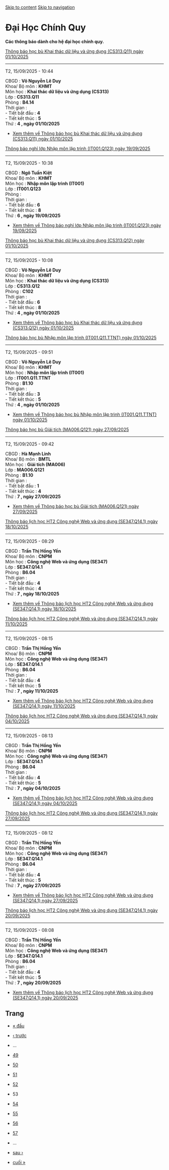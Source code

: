 [Skip to content](https://daa.uit.edu.vn/thongbaochinhquy?page=52#main)
 [Skip to navigation](https://daa.uit.edu.vn/thongbaochinhquy?page=52#main-nav)

Đại Học Chính Quy
=================

**Các thông báo dành cho hệ đại học chính quy.**

[Thông báo học bù Khai thác dữ liệu và ứng dụng (CS313.Q11) ngày 01/10/2025](https://daa.uit.edu.vn/node/36389)

----------------------------------------------------------------------------------------------------------------

T2, 15/09/2025 - 10:44

CBGD : **Võ Nguyễn Lê Duy**  
Khoa/ Bộ môn : **KHMT**  
Môn học : **Khai thác dữ liệu và ứng dụng (CS313)**  
Lớp : **CS313.Q11**  
Phòng : **B4.14**  
Thời gian :  
\- Tiết bắt đầu : **4**  
\- Tiết kết thúc : **5**  
Thứ : **4 , ngày 01/10/2025**

*   [Xem thêm về Thông báo học bù Khai thác dữ liệu và ứng dụng (CS313.Q11) ngày 01/10/2025](https://daa.uit.edu.vn/node/36389 "Thông báo học bù Khai thác dữ liệu và ứng dụng (CS313.Q11) ngày 01/10/2025")
    

[Thông báo nghỉ lớp Nhập môn lập trình (IT001.Q123) ngày 19/09/2025](https://daa.uit.edu.vn/node/36388)

--------------------------------------------------------------------------------------------------------

T2, 15/09/2025 - 10:38

CBGD : **Ngô Tuấn Kiệt**  
Khoa/ Bộ môn : **KHMT**  
Môn học : **Nhập môn lập trình (IT001)**  
Lớp : **IT001.Q123**  
Phòng :  
Thời gian :  
\- Tiết bắt đầu : **6**  
\- Tiết kết thúc : **8**  
Thứ : **6 , ngày 19/09/2025**

*   [Xem thêm về Thông báo nghỉ lớp Nhập môn lập trình (IT001.Q123) ngày 19/09/2025](https://daa.uit.edu.vn/node/36388 "Thông báo nghỉ lớp Nhập môn lập trình (IT001.Q123) ngày 19/09/2025")
    

[Thông báo học bù Khai thác dữ liệu và ứng dụng (CS313.Q12) ngày 01/10/2025](https://daa.uit.edu.vn/node/36387)

----------------------------------------------------------------------------------------------------------------

T2, 15/09/2025 - 10:08

CBGD : **Võ Nguyễn Lê Duy**  
Khoa/ Bộ môn : **KHMT**  
Môn học : **Khai thác dữ liệu và ứng dụng (CS313)**  
Lớp : **CS313.Q12**  
Phòng : **C102**  
Thời gian :  
\- Tiết bắt đầu : **6**  
\- Tiết kết thúc : **8**  
Thứ : **4 , ngày 01/10/2025**

*   [Xem thêm về Thông báo học bù Khai thác dữ liệu và ứng dụng (CS313.Q12) ngày 01/10/2025](https://daa.uit.edu.vn/node/36387 "Thông báo học bù Khai thác dữ liệu và ứng dụng (CS313.Q12) ngày 01/10/2025")
    

[Thông báo học bù Nhập môn lập trình (IT001.Q11.TTNT) ngày 01/10/2025](https://daa.uit.edu.vn/node/36386)

----------------------------------------------------------------------------------------------------------

T2, 15/09/2025 - 09:51

CBGD : **Võ Nguyễn Lê Duy**  
Khoa/ Bộ môn : **KHMT**  
Môn học : **Nhập môn lập trình (IT001)**  
Lớp : **IT001.Q11.TTNT**  
Phòng : **B1.10**  
Thời gian :  
\- Tiết bắt đầu : **3**  
\- Tiết kết thúc : **5**  
Thứ : **4 , ngày 01/10/2025**

*   [Xem thêm về Thông báo học bù Nhập môn lập trình (IT001.Q11.TTNT) ngày 01/10/2025](https://daa.uit.edu.vn/node/36386 "Thông báo học bù Nhập môn lập trình (IT001.Q11.TTNT) ngày 01/10/2025")
    

[Thông báo học bù Giải tích (MA006.Q121) ngày 27/09/2025](https://daa.uit.edu.vn/node/36385)

---------------------------------------------------------------------------------------------

T2, 15/09/2025 - 09:42

CBGD : **Hà Mạnh Linh**  
Khoa/ Bộ môn : **BMTL**  
Môn học : **Giải tích (MA006)**  
Lớp : **MA006.Q121**  
Phòng : **B1.10**  
Thời gian :  
\- Tiết bắt đầu : **1**  
\- Tiết kết thúc : **4**  
Thứ : **7 , ngày 27/09/2025**

*   [Xem thêm về Thông báo học bù Giải tích (MA006.Q121) ngày 27/09/2025](https://daa.uit.edu.vn/node/36385 "Thông báo học bù Giải tích (MA006.Q121) ngày 27/09/2025")
    

[Thông báo lịch học HT2 Công nghệ Web và ứng dụng (SE347.Q14.1) ngày 18/10/2025](https://daa.uit.edu.vn/node/36384)

--------------------------------------------------------------------------------------------------------------------

T2, 15/09/2025 - 08:29

CBGD : **Trần Thị Hồng Yến**  
Khoa/ Bộ môn : **CNPM**  
Môn học : **Công nghệ Web và ứng dụng (SE347)**  
Lớp : **SE347.Q14.1**  
Phòng : **B6.04**  
Thời gian :  
\- Tiết bắt đầu : **4**  
\- Tiết kết thúc : **4**  
Thứ : **7 , ngày 18/10/2025**

*   [Xem thêm về Thông báo lịch học HT2 Công nghệ Web và ứng dụng (SE347.Q14.1) ngày 18/10/2025](https://daa.uit.edu.vn/node/36384 "Thông báo lịch học HT2 Công nghệ Web và ứng dụng (SE347.Q14.1) ngày 18/10/2025")
    

[Thông báo lịch học HT2 Công nghệ Web và ứng dụng (SE347.Q14.1) ngày 11/10/2025](https://daa.uit.edu.vn/node/36383)

--------------------------------------------------------------------------------------------------------------------

T2, 15/09/2025 - 08:15

CBGD : **Trần Thị Hồng Yến**  
Khoa/ Bộ môn : **CNPM**  
Môn học : **Công nghệ Web và ứng dụng (SE347)**  
Lớp : **SE347.Q14.1**  
Phòng : **B6.04**  
Thời gian :  
\- Tiết bắt đầu : **4**  
\- Tiết kết thúc : **5**  
Thứ : **7 , ngày 11/10/2025**

*   [Xem thêm về Thông báo lịch học HT2 Công nghệ Web và ứng dụng (SE347.Q14.1) ngày 11/10/2025](https://daa.uit.edu.vn/node/36383 "Thông báo lịch học HT2 Công nghệ Web và ứng dụng (SE347.Q14.1) ngày 11/10/2025")
    

[Thông báo lịch học HT2 Công nghệ Web và ứng dụng (SE347.Q14.1) ngày 04/10/2025](https://daa.uit.edu.vn/node/36382)

--------------------------------------------------------------------------------------------------------------------

T2, 15/09/2025 - 08:13

CBGD : **Trần Thị Hồng Yến**  
Khoa/ Bộ môn : **CNPM**  
Môn học : **Công nghệ Web và ứng dụng (SE347)**  
Lớp : **SE347.Q14.1**  
Phòng : **B6.04**  
Thời gian :  
\- Tiết bắt đầu : **4**  
\- Tiết kết thúc : **5**  
Thứ : **7 , ngày 04/10/2025**

*   [Xem thêm về Thông báo lịch học HT2 Công nghệ Web và ứng dụng (SE347.Q14.1) ngày 04/10/2025](https://daa.uit.edu.vn/node/36382 "Thông báo lịch học HT2 Công nghệ Web và ứng dụng (SE347.Q14.1) ngày 04/10/2025")
    

[Thông báo lịch học HT2 Công nghệ Web và ứng dụng (SE347.Q14.1) ngày 27/09/2025](https://daa.uit.edu.vn/node/36381)

--------------------------------------------------------------------------------------------------------------------

T2, 15/09/2025 - 08:12

CBGD : **Trần Thị Hồng Yến**  
Khoa/ Bộ môn : **CNPM**  
Môn học : **Công nghệ Web và ứng dụng (SE347)**  
Lớp : **SE347.Q14.1**  
Phòng : **B6.04**  
Thời gian :  
\- Tiết bắt đầu : **4**  
\- Tiết kết thúc : **5**  
Thứ : **7 , ngày 27/09/2025**

*   [Xem thêm về Thông báo lịch học HT2 Công nghệ Web và ứng dụng (SE347.Q14.1) ngày 27/09/2025](https://daa.uit.edu.vn/node/36381 "Thông báo lịch học HT2 Công nghệ Web và ứng dụng (SE347.Q14.1) ngày 27/09/2025")
    

[Thông báo lịch học HT2 Công nghệ Web và ứng dụng (SE347.Q14.1) ngày 20/09/2025](https://daa.uit.edu.vn/node/36380)

--------------------------------------------------------------------------------------------------------------------

T2, 15/09/2025 - 08:08

CBGD : **Trần Thị Hồng Yến**  
Khoa/ Bộ môn : **CNPM**  
Môn học : **Công nghệ Web và ứng dụng (SE347)**  
Lớp : **SE347.Q14.1**  
Phòng : **B6.04**  
Thời gian :  
\- Tiết bắt đầu : **4**  
\- Tiết kết thúc : **5**  
Thứ : **7 , ngày 20/09/2025**

*   [Xem thêm về Thông báo lịch học HT2 Công nghệ Web và ứng dụng (SE347.Q14.1) ngày 20/09/2025](https://daa.uit.edu.vn/node/36380 "Thông báo lịch học HT2 Công nghệ Web và ứng dụng (SE347.Q14.1) ngày 20/09/2025")
    

Trang
-----

*   [« đầu](https://daa.uit.edu.vn/thongbaochinhquy "Đến trang đầu tiên")
    
*   [‹ trước](https://daa.uit.edu.vn/thongbaochinhquy?page=51 "Đến trang kế trước")
    
*   …
*   [49](https://daa.uit.edu.vn/thongbaochinhquy?page=48 "Đến trang 49")
    
*   [50](https://daa.uit.edu.vn/thongbaochinhquy?page=49 "Đến trang 50")
    
*   [51](https://daa.uit.edu.vn/thongbaochinhquy?page=50 "Đến trang 51")
    
*   [52](https://daa.uit.edu.vn/thongbaochinhquy?page=51 "Đến trang 52")
    
*   53
*   [54](https://daa.uit.edu.vn/thongbaochinhquy?page=53 "Đến trang 54")
    
*   [55](https://daa.uit.edu.vn/thongbaochinhquy?page=54 "Đến trang 55")
    
*   [56](https://daa.uit.edu.vn/thongbaochinhquy?page=55 "Đến trang 56")
    
*   [57](https://daa.uit.edu.vn/thongbaochinhquy?page=56 "Đến trang 57")
    
*   …
*   [sau ›](https://daa.uit.edu.vn/thongbaochinhquy?page=53 "Đến trang kế sau")
    
*   [cuối »](https://daa.uit.edu.vn/thongbaochinhquy?page=1923 "Đến trang cuối cùng")